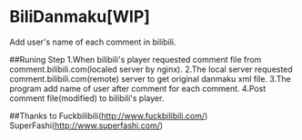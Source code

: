 # BiliDanmaku[WIP]
Add user's name of each comment in bilibili.

##Runing Step
1.When bilibili's player requested comment file from comment.bilibili.com(localed server by nginx).
2.The local server requested comment.bilibili.com(remote) server to get original danmaku xml file.
3.The program add name of user after comment for each comment.
4.Post comment file(modified) to bilibili's player.

##Thanks to
Fuckbilibili(http://www.fuckbilibili.com/)
SuperFashi(http://www.superfashi.com/)
